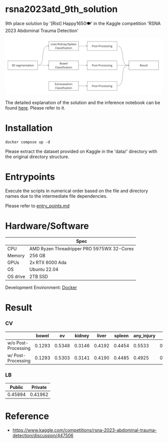 # rsna2023atd_9th_solution
9th place solution by '[Rist] Happy1650🍽️' in the Kaggle competition 'RSNA 2023 Abdominal Trauma Detection'

![logo.png](./logo.png)

The detailed explanation of the solution and the inference notebook can be found [here](https://www.kaggle.com/competitions/rsna-2023-abdominal-trauma-detection/discussion/447506). Please refer to it.


# Installation
```
docker compose up -d
```
Please extract the dataset provided on Kaggle in the 'data/' directory with the original directory structure.


# Entrypoints
Execute the scripts in numerical order based on the file and directory names due to the intermediate file dependencies.

Please refer to [entry_points.md](./entry_points.md)

# Hardware/Software
|  | Spec |
| --- | --- |
| CPU | AMD Ryzen Threadripper PRO 5975WX 32-Cores |
| Memory | 256 GB |
| GPUs | 2x RTX 6000 Ada |
| OS | Ubuntu 22.04 |
| OS drive | 2TB SSD |

Development Environment: [Docker](./Dockerfile)

# Result

### CV
| | bowel | ev | kidney | liver | spleen | any_injury | |
| --- | --- | --- | --- | --- | --- | --- | --- |
| w/o Post-Processing | 0.1293 | 0.5348 | 0.3146 | 0.4192 | 0.4454 | 0.5533 | 0.3994 |
| w/ Post-Processing | 0.1293 | 0.5303 | 0.3141 | 0.4190 | 0.4485 | 0.4925 | 0.3889 |

### LB
| Public | Private |
| --- | --- |
| 0.45894 | 0.41962 |


# Reference
- https://www.kaggle.com/competitions/rsna-2023-abdominal-trauma-detection/discussion/447506
